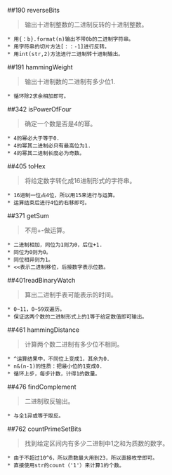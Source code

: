 ##190 reverseBits
> 输出十进制整数的二进制反转的十进制整数。

	* 用{：b}.format(n)输出不带0b的二进制字符串。
	* 用字符串的切片方法[：：-1]进行反转。
	* 用int(str,2)方法进行二进制转十进制输出。

##191 hammingWeight
> 输出十进制数的二进制有多少位1.

	* 循环除2求余相加即可。

##342 isPowerOfFour
> 确定一个数是否是4的幂。

	* 4的幂必大于等于0.
	* 4的幂其二进制必只有最高位为1.
	* 4的幂其二进制长度必为奇数。

##405 toHex
> 将给定数字转化成16进制形式的字符串。

	* 16进制一位占4位，所以用15来进行与运算。
	* 运算结束后进行4位的右移即可。

##371 getSum
> 不用+-做运算。

	* 二进制相加，同位为1则为0，后位+1.
	* 同位为0则为0。
	* 同位相异则为1。
	* <<表示二进制移位，后接数字表示位数。

##401readBinaryWatch
> 算出二进制手表可能表示的时间。

	* 0~11，0~59双遍历。
	* 保证这两个数的二进制形式上的1等于给定数值即可输出。

##461 hammingDistance
> 计算两个数二进制有多少位不相同。

	* ^运算结果中，不同位上变成1，其余为0.
	* n&(n-1)的性质：把最小位的1变成0.
	* 循环上步，每步计数，计得1的数量。

##476 findComplement
> 二进制取反输出。

	* 与全1异或等于取反。

##762 countPrimeSetBits
> 找到给定区间内有多少二进制中1之和为质数的数字。

	* 由于不超过10^6，所以质数最大用到23，所以直接枚举即可。
	* 直接使用str的count（'1'）来计算1的个数。